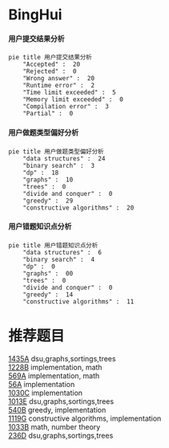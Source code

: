 # BingHui

<!-- tabs:start -->



#### **用户提交结果分析**

```mermaid
pie title 用户提交结果分析
    "Accepted" :  20
    "Rejected" :  0
    "Wrong answer" :  20
    "Runtime error" :  2
    "Time limit exceeded" :  5
    "Memory limit exceeded" :  0
    "Compilation error" :  3
    "Partial" :  0
```

#### **用户做题类型偏好分析**

```mermaid
pie title 用户做题类型偏好分析
    "data structures" :  24
    "binary search" :  3
    "dp" :  18
    "graphs" :  10
    "trees" :  0
    "divide and conquer" :  0
    "greedy" :  29
    "constructive algorithms" :  20
```
#### **用户错题知识点分析**

```mermaid
pie title 用户错题知识点分析
    "data structures" :  6
    "binary search" :  4
    "dp" :  0
    "graphs" :  00
    "trees" :  0
    "divide and conquer" :  0
    "greedy" :  14
    "constructive algorithms" :  11
```



<!-- tabs:end -->
# 推荐题目
[1435A](https://codeforces.com/contest/1435/problem/A)		dsu,graphs,sortings,trees		  
[1228B](https://codeforces.com/contest/1228/problem/B)		implementation,
                        math		  
[569A](https://codeforces.com/contest/569/problem/A)		implementation,
                        math		  
[56A](https://codeforces.com/contest/56/problem/A)		implementation		  
[1030C](https://codeforces.com/contest/1030/problem/C)		implementation		  
[1013E](https://codeforces.com/contest/1013/problem/E)		dsu,graphs,sortings,trees		  
[540B](https://codeforces.com/contest/540/problem/B)		greedy,
                        implementation		  
[1119G](https://codeforces.com/contest/1119/problem/G)		constructive algorithms,
                        implementation		  
[1033B](https://codeforces.com/contest/1033/problem/B)		math,
                        number theory		  
[236D](https://codeforces.com/contest/236/problem/D)		dsu,graphs,sortings,trees		  
